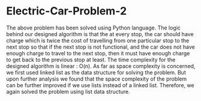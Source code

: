 # Electric-Car-Problem-2
The above problem has been solved using Python language. The logic behind our designed
algorithm is that the at every stop, the car should have charge which is twice the cost of
travelling from one particular stop to the next stop so that if the next stop is not functional, and
the car does not have enough charge to travel to the next stop, then it must have enough
charge to get back to the previous stop at least. The time complexity for the designed algorithm
is linear : O(n). 
As far as space complexity is concerned, we first used linked list as the data
structure for solving the problem. But upon further analysis we found that the space complexity
of the problem can be further improved if we use lists instead of a linked list. Therefore, we
again solved the problem using list data structure.

